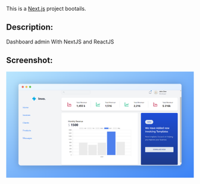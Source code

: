 This is a [Next.js](https://nextjs.org/) project bootails.

## Description:
Dashboard admin With NextJS and ReactJS

## Screenshot:

<img src="Screenshot2.png" alt='Screenshot project' />

